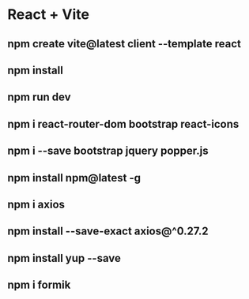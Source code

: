 # React + Vite

## npm create vite@latest client --template react

## npm install

## npm run dev

## npm i react-router-dom bootstrap react-icons

## npm i --save bootstrap jquery popper.js

## npm install npm@latest -g

## npm i axios

## npm install --save-exact axios@^0.27.2

## npm install yup --save

## npm i formik
